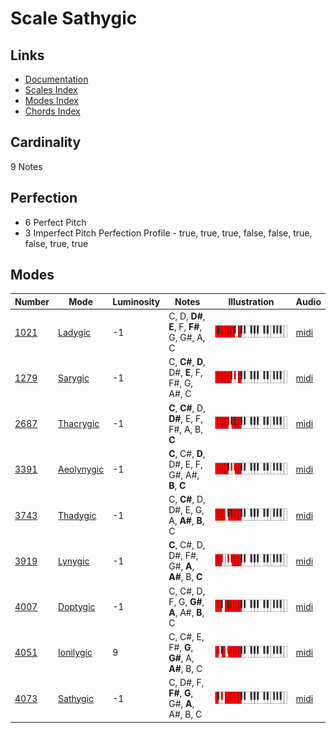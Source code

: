 # Scale Sathygic

## Links

- [Documentation](README.md)
- [Scales Index](Scales.md)
- [Modes Index](Modes.md)
- [Chords Index](Chords.md)

## Cardinality

9 Notes

## Perfection

- 6 Perfect Pitch
- 3 Imperfect Pitch
Perfection Profile - true, true, true, false, false, true, false, true, true

## Modes

| Number | Mode | Luminosity | Notes | Illustration | Audio |
|--------|------|------------|-------|--------------|-------|
| [1021](https://ianring.com/musictheory/scales/1021) | [Ladygic](ModeLadygic.md) | -1 | C, D, **D#**, **E**, F, **F#**, G, G#, A, C | ![CNaturalLadygic](ModeCNaturalLadygic.png) | [midi](https://github.com/edipermadi/music/blob/main/docs/ModeCNaturalLadygic.mid?raw=true) | 
| [1279](https://ianring.com/musictheory/scales/1279) | [Sarygic](ModeSarygic.md) | -1 | C, **C#**, **D**, D#, **E**, F, F#, G, A#, C | ![CNaturalSarygic](ModeCNaturalSarygic.png) | [midi](https://github.com/edipermadi/music/blob/main/docs/ModeCNaturalSarygic.mid?raw=true) | 
| [2687](https://ianring.com/musictheory/scales/2687) | [Thacrygic](ModeThacrygic.md) | -1 | **C**, **C#**, D, **D#**, E, F, F#, A, B, **C** | ![CNaturalThacrygic](ModeCNaturalThacrygic.png) | [midi](https://github.com/edipermadi/music/blob/main/docs/ModeCNaturalThacrygic.mid?raw=true) | 
| [3391](https://ianring.com/musictheory/scales/3391) | [Aeolynygic](ModeAeolynygic.md) | -1 | **C**, C#, **D**, D#, E, F, G#, A#, **B**, **C** | ![CNaturalAeolynygic](ModeCNaturalAeolynygic.png) | [midi](https://github.com/edipermadi/music/blob/main/docs/ModeCNaturalAeolynygic.mid?raw=true) | 
| [3743](https://ianring.com/musictheory/scales/3743) | [Thadygic](ModeThadygic.md) | -1 | C, **C#**, D, D#, E, G, A, **A#**, **B**, C | ![CNaturalThadygic](ModeCNaturalThadygic.png) | [midi](https://github.com/edipermadi/music/blob/main/docs/ModeCNaturalThadygic.mid?raw=true) | 
| [3919](https://ianring.com/musictheory/scales/3919) | [Lynygic](ModeLynygic.md) | -1 | **C**, C#, D, D#, F#, G#, **A**, **A#**, B, **C** | ![CNaturalLynygic](ModeCNaturalLynygic.png) | [midi](https://github.com/edipermadi/music/blob/main/docs/ModeCNaturalLynygic.mid?raw=true) | 
| [4007](https://ianring.com/musictheory/scales/4007) | [Doptygic](ModeDoptygic.md) | -1 | C, C#, D, F, G, **G#**, **A**, A#, **B**, C | ![CNaturalDoptygic](ModeCNaturalDoptygic.png) | [midi](https://github.com/edipermadi/music/blob/main/docs/ModeCNaturalDoptygic.mid?raw=true) | 
| [4051](https://ianring.com/musictheory/scales/4051) | [Ionilygic](ModeIonilygic.md) | 9 | C, C#, E, F#, **G**, **G#**, A, **A#**, B, C | ![CNaturalIonilygic](ModeCNaturalIonilygic.png) | [midi](https://github.com/edipermadi/music/blob/main/docs/ModeCNaturalIonilygic.mid?raw=true) | 
| [4073](https://ianring.com/musictheory/scales/4073) | [Sathygic](ModeSathygic.md) | -1 | C, D#, F, **F#**, **G**, G#, **A**, A#, B, C | ![CNaturalSathygic](ModeCNaturalSathygic.png) | [midi](https://github.com/edipermadi/music/blob/main/docs/ModeCNaturalSathygic.mid?raw=true) | 
